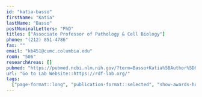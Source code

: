 ```yaml
---
id: "katia-basso"
firstName: "Katia"
lastName: "Basso"
postNominalLetters: "PhD"
titles: ["Associate Professor of Pathology & Cell Biology"]
phone: "(212) 851-4786"
fax: ""
email: "kb451@cumc.columbia.edu"
room: "506"
researchAreas: []
pubmed: "https://pubmed.ncbi.nlm.nih.gov/?term=Basso+Katia%5BAuthor%5D&sort=pubdate"
url: "Go to Lab Website::https://rdf-lab.org/"
tags:
  ["page-format::long", "publication-format::selected", "show-awards-honors"]
---
```

